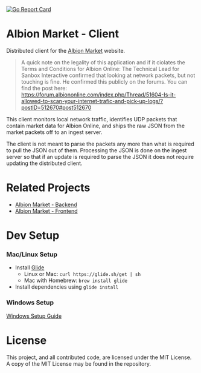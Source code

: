 [![Go Report Card](https://goreportcard.com/badge/github.com/Regner/albionmarket-client)](https://goreportcard.com/report/github.com/Regner/albionmarket-client)

# Albion Market - Client
Distributed client for the [Albion Market](https://albion-market.com/)
website.

> A quick note on the legality of this application and if it
ciolates the Terms and Conditions for Albion Online: The Technical
Lead for Sanbox Interactive confirmed that looking at network
packets, but not touching is fine. He confirmed this publicly on
the forums. You can find the post here: https://forum.albiononline.com/index.php/Thread/51604-Is-it-allowed-to-scan-your-internet-trafic-and-pick-up-logs/?postID=512670#post512670

This client monitors local network traffic, identifies UDP packets
that contain market data for Albion Online, and ships the raw JSON
from the market packets off to an ingest server.

The client is not meant to parse the packets any more than what is
required to pull the JSON out of them. Processing the JSON is done
on the ingest server so that if an update is required to parse the
JSON it does not require updating the distributed client.

# Related Projects
- [Albion Market - Backend](https://github.com/Regner/albionmarket-backend/)
- [Albion Market - Frontend](https://github.com/Regner/albionmarket-frontend/)

# Dev Setup

### Mac/Linux Setup
- Install [Glide](https://github.com/Masterminds/glide)
  - Linux or Mac: `curl https://glide.sh/get | sh`
  - Mac with Homebrew: `brew install glide`
- Install dependencies using `glide install`

### Windows Setup
[Windows Setup Guide](building_in_windows.md)

# License
This project, and all contributed code, are licensed under the MIT
License. A copy of the MIT License may be found in the repository.
